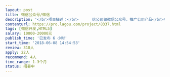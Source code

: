 ```yaml
---                
layout: post       
title: 微信公众号/微信           
description: '</br>项目描述：</br>      给公司做微信公众号，推广公司产品</br>主要功能：</br>      主页、个人认证、邀请、查询产品状态、查询收益</br>人员需求：</br>       精通微信公众号的开发，有成功上线的产品。按甲方需求进行版面UI设计、功能架构设计、和开发。</br>'     
contenturl: https://pro.lagou.com/project/8337.html      
tags: [微信开发,HTML5]            
salary: 10000-20000元          
publish_time: '已发布 6 小时'         
start_time: '2018-06-08 14:54:53'           
review: 310人                   
apply: 22人                   
recommend: 4人                   
time_range: 1-3个月              
status: 招募中                  
---                 
```

